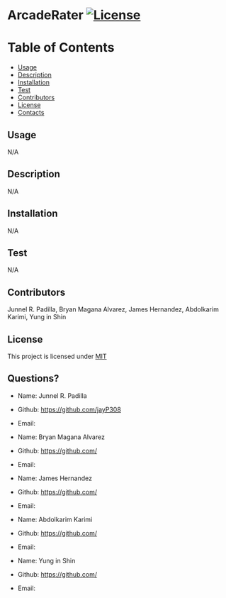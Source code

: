# ArcadeRater [![License](https://img.shields.io/badge/License-MIT-blue.svg)](https://opensource.org/licenses/MIT)

# Table of Contents
* [Usage](#usage)
* [Description](#usage)
* [Installation](#installation)
* [Test](#test)
* [Contributors](#contributors)
* [License](#license)
* [Contacts](#contacts)
  
## Usage
N/A
  
## Description
N/A
  
## Installation
N/A

## Test
N/A
  
## Contributors
Junnel R. Padilla, Bryan Magana Alvarez, James Hernandez, Abdolkarim Karimi, Yung in Shin
  
## License
This project is licensed under [MIT](https://opensource.org/licenses/MIT)

## Questions?
* Name: Junnel R. Padilla
* Github: https://github.com/jayP308
* Email: 

* Name: Bryan Magana Alvarez
* Github: https://github.com/
* Email: 

* Name: James Hernandez
* Github: https://github.com/
* Email: 

* Name: Abdolkarim Karimi
* Github: https://github.com/
* Email: 

* Name: Yung in Shin
* Github: https://github.com/
* Email: 